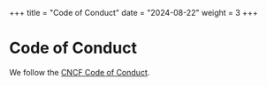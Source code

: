 +++
title = "Code of Conduct"
date = "2024-08-22"
weight = 3
+++

# Code of Conduct

We follow the [CNCF Code of Conduct](https://github.com/cncf/foundation/blob/master/code-of-conduct.md).
